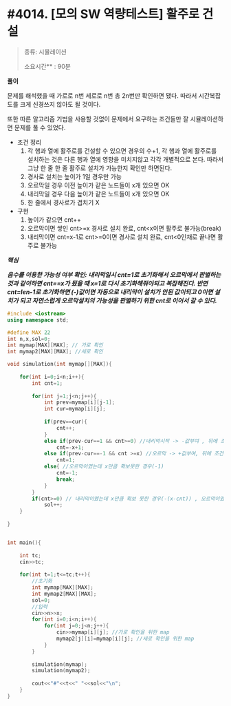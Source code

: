 



# #4014. [모의 SW 역량테스트] 활주로 건설

> [문제]: https://swexpertacademy.com/main/code/problem/problemDetail.do?contestProbId=AWIeW7FakkUDFAVH
>
> 종류: 시뮬레이션
>
> 소요시간** : 90분

**풀이**

문제를 해석했을 때 가로로 n번 세로로 n번 총 2n번만 확인하면 됐다. 따라서 시간복잡도를 크게 신경쓰지 않아도 될 것이다.

또한 따른 알고리즘 기법을 사용할 것없이 문제에서 요구하는 조건들만 잘 시뮬레이션하면 문제를 풀 수 있었다.

- 조건 정리
  1. 각 행과 열에 활주로를 건설할 수 있으면 경우의 수+1, 각 행과 열에 활주로를 설치하는 것은 다른 행과 열에 영향을 미치지않고 각각 개별적으로 본다. 따라서 그냥 한 줄 한 줄 활주로 설치가 가능한지 확인만 하면된다.
  2. 경사로 설치는 높이가 1일 경우만 가능
  3. 오르막일 경우 이전 높이가 같은 노드들이 x개 있으면 OK
  4. 내리막일 경우 다음 높이가 같은 노드들이 x개 있으면 OK
  5. 한 줄에서 경사로가 겹치기 X
- 구현
  1. 높이가 같으면 cnt++ 
  2. 오르막이면 쌓인 cnt>=x 경사로 설치 완료, cnt<x이면 활주로 불가능(break)
  3. 내리막이면 cnt=x-1로 cnt>=0이면 경사로 설치 완료, cnt<0인채로 끝나면 활주로 불가능

***핵심***

***음수를 이용한 가능성 여부 확인: 내리막일시 cnt=1로 초기화해서 오르막에서 판별하는 것과 같이하면 cnt==x가 됬을 때 x=1로 다시 초기화해줘야되고 복잡해진다. 반면 cnt=len-1로 초기화하면 (-)값이면 자동으로 내리막이 설치가 안된 값이되고 0이면 설치가 되고 자연스럽게 오르막설치의 가능성을 판별하기 위한 cnt로 이어서 갈 수 있다.***

``` c++
#include <iostream>
using namespace std;

#define MAX 22
int n,x,sol=0;
int mymap[MAX][MAX]; // 가로 확인
int mymap2[MAX][MAX]; //세로 확인

void simulation(int mymap[][MAX]){
    
    for(int i=0;i<n;i++){
        int cnt=1;
        
        for(int j=1;j<n;j++){
            int prev=mymap[i][j-1];
            int cur=mymap[i][j];
            
            if(prev==cur){
                cnt++;
            }
            else if(prev-cur==1 && cnt>=0) //내리막시작 -> -값부여 , 뒤에 조건은 오르막을 극복햇는지
                cnt=-x+1;
            else if(prev-cur==-1 && cnt >=x) //오르막 -> +값부여, 뒤에 조건은 내리막을 극복했는지
                cnt=1;
            else{ //오르막이였는데 x만큼 확보못한 경우(-1)
                cnt=-1;
                break;
            }
        }
        if(cnt>=0) // 내리막이였는데 x만큼 확보 못한 경우(-(x-cnt)) , 오르막이였는데 x만큼 확보못한 경우(-1)
            sol++;
    }
    
}


int main(){
  
    int tc;
    cin>>tc;
  
    for(int t=1;t<=tc;t++){
        //초기화
        int mymap[MAX][MAX];
        int mymap2[MAX][MAX];
        sol=0;
        //입력
        cin>>n>>x;
        for(int i=0;i<n;i++){
            for(int j=0;j<n;j++){
                cin>>mymap[i][j]; //가로 확인을 위한 map
                mymap2[j][i]=mymap[i][j]; //세로 확인을 위한 map
            }
        }
      
        simulation(mymap);
        simulation(mymap2);
     
        cout<<"#"<<t<<" "<<sol<<"\n";
    }
}




```

